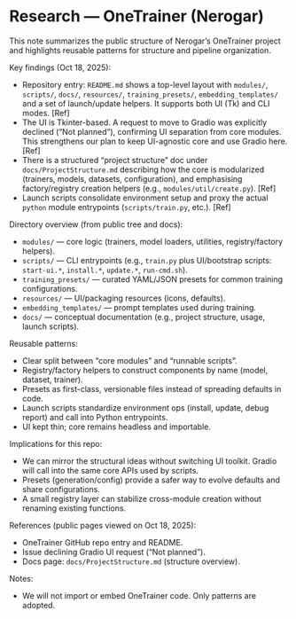 # Research — OneTrainer (Nerogar)

This note summarizes the public structure of Nerogar’s OneTrainer project and highlights reusable patterns for structure and pipeline organization.

Key findings (Oct 18, 2025):
- Repository entry: `README.md` shows a top-level layout with `modules/`, `scripts/`, `docs/`, `resources/`, `training_presets/`, `embedding_templates/` and a set of launch/update helpers. It supports both UI (Tk) and CLI modes. [Ref]
- The UI is Tkinter-based. A request to move to Gradio was explicitly declined (“Not planned”), confirming UI separation from core modules. This strengthens our plan to keep UI-agnostic core and use Gradio here. [Ref]
- There is a structured “project structure” doc under `docs/ProjectStructure.md` describing how the core is modularized (trainers, models, datasets, configuration), and emphasising factory/registry creation helpers (e.g., `modules/util/create.py`). [Ref]
- Launch scripts consolidate environment setup and proxy the actual `python` module entrypoints (`scripts/train.py`, etc.). [Ref]

Directory overview (from public tree and docs):
- `modules/` — core logic (trainers, model loaders, utilities, registry/factory helpers).
- `scripts/` — CLI entrypoints (e.g., `train.py` plus UI/bootstrap scripts: `start-ui.*`, `install.*`, `update.*`, `run-cmd.sh`).
- `training_presets/` — curated YAML/JSON presets for common training configurations.
- `resources/` — UI/packaging resources (icons, defaults).
- `embedding_templates/` — prompt templates used during training.
- `docs/` — conceptual documentation (e.g., project structure, usage, launch scripts).

Reusable patterns:
- Clear split between “core modules” and “runnable scripts”.
- Registry/factory helpers to construct components by name (model, dataset, trainer).
- Presets as first-class, versionable files instead of spreading defaults in code.
- Launch scripts standardize environment ops (install, update, debug report) and call into Python entrypoints.
- UI kept thin; core remains headless and importable.

Implications for this repo:
- We can mirror the structural ideas without switching UI toolkit. Gradio will call into the same core APIs used by scripts.
- Presets (generation/config) provide a safer way to evolve defaults and share configurations.
- A small registry layer can stabilize cross-module creation without renaming existing functions.

References (public pages viewed on Oct 18, 2025):
- OneTrainer GitHub repo entry and README. 
- Issue declining Gradio UI request (“Not planned”).
- Docs page: `docs/ProjectStructure.md` (structure overview).

Notes:
- We will not import or embed OneTrainer code. Only patterns are adopted.

